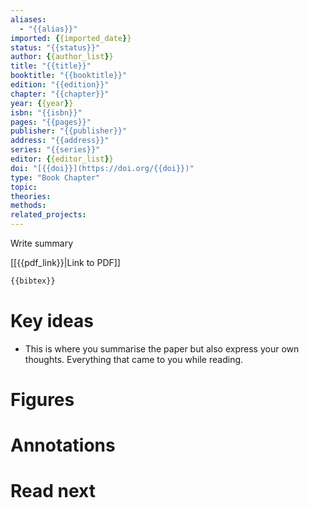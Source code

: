 ```yaml
---
aliases:
  - "{{alias}}"
imported: {{imported_date}}
status: "{{status}}"
author: {{author_list}}
title: "{{title}}"
booktitle: "{{booktitle}}"
edition: "{{edition}}"
chapter: "{{chapter}}"
year: {{year}}
isbn: "{{isbn}}"
pages: "{{pages}}"
publisher: "{{publisher}}"
address: "{{address}}"
series: "{{series}}"
editor: {{editor_list}}
doi: "[{{doi}}](https://doi.org/{{doi}})"
type: "Book Chapter"
topic:
theories: 
methods: 
related_projects:
---
```


Write summary

[[{{pdf_link}}|Link to PDF]]

```latex
{{bibtex}}
```

# Key ideas

- This is where you summarise the paper but also express your own thoughts. Everything that came to you while reading.

# Figures

# Annotations

# Read next